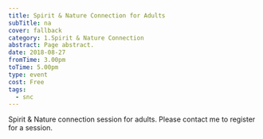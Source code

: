 ```yaml
---
title: Spirit & Nature Connection for Adults
subTitle: na
cover: fallback
category: 1.Spirit & Nature Connection
abstract: Page abstract.
date: 2018-08-27
fromTime: 3.00pm
toTime: 5.00pm
type: event
cost: Free
tags:
  - snc
---
```


Spirit & Nature connection session for adults. Please contact me to register for a session.

